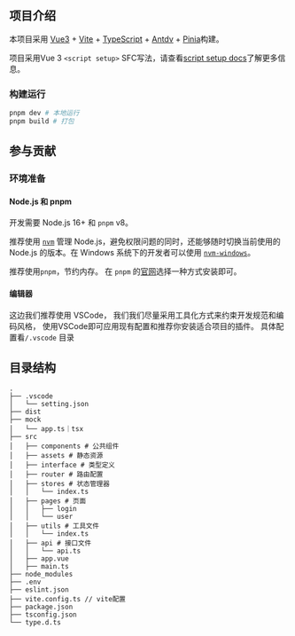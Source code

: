 ## 项目介绍

本项目采用 [Vue3](https://cn.vuejs.org/guide/introduction.html#what-is-vue) + [Vite](https://vitejs.dev/) + [TypeScript](https://www.typescriptlang.org/) + [Antdv](https://antdv.com/docs/vue/getting-started-cn) + [Pinia](https://pinia.vuejs.org/)构建。

项目采用Vue 3 `<script setup>` SFC写法，请查看[script setup docs](https://v3.vuejs.org/api/sfc-script-setup.html#sfc-script-setup)了解更多信息。

### 构建运行

```bash
pnpm dev # 本地运行
pnpm build # 打包
```



##  参与贡献

### 环境准备

#### Node.js 和 pnpm

开发需要 Node.js 16+ 和 `pnpm` v8。

推荐使用 [`nvm`](https://github.com/nvm-sh/nvm) 管理 Node.js，避免权限问题的同时，还能够随时切换当前使用的 Node.js 的版本。在 Windows 系统下的开发者可以使用 [`nvm-windows`](https://github.com/coreybutler/nvm-windows)。

推荐使用`pnpm`，节约内存。 在 `pnpm` 的[官网](https://pnpm.io/installation)选择一种方式安装即可。

#### 编辑器

这边我们推荐使用 VSCode， 我们我们尽量采用工具化方式来约束开发规范和编码风格， 使用VSCode即可应用现有配置和推荐你安装适合项目的插件。 具体配置看`/.vscode` 目录



## 目录结构

```
.
├── .vscode
│   └── setting.json
├── dist
├── mock
│   └── app.ts｜tsx
├── src
│   ├── components # 公共组件
│   ├── assets # 静态资源
│   ├── interface # 类型定义
│   ├── router # 路由配置
│   ├── stores # 状态管理器
│   │   └── index.ts
│   ├── pages # 页面
│   │   ├── login
│   │   └── user
│   ├── utils # 工具文件
│   │   └── index.ts
│   ├── api # 接口文件
│   │   └── api.ts
│   ├── app.vue
│   ├── main.ts
├── node_modules
├── .env
├── eslint.json
├── vite.config.ts // vite配置
├── package.json
├── tsconfig.json
└── type.d.ts
```











